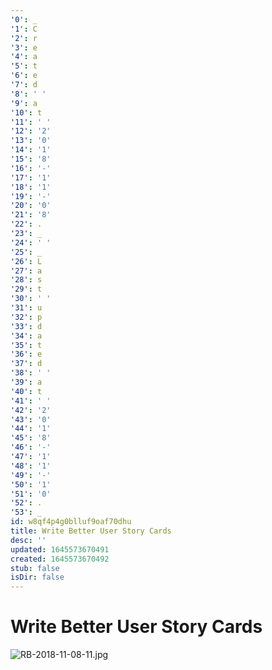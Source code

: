 ```yaml
---
'0': _
'1': C
'2': r
'3': e
'4': a
'5': t
'6': e
'7': d
'8': ' '
'9': a
'10': t
'11': ' '
'12': '2'
'13': '0'
'14': '1'
'15': '8'
'16': '-'
'17': '1'
'18': '1'
'19': '-'
'20': '0'
'21': '8'
'22': .
'23': _
'24': ' '
'25': _
'26': L
'27': a
'28': s
'29': t
'30': ' '
'31': u
'32': p
'33': d
'34': a
'35': t
'36': e
'37': d
'38': ' '
'39': a
'40': t
'41': ' '
'42': '2'
'43': '0'
'44': '1'
'45': '8'
'46': '-'
'47': '1'
'48': '1'
'49': '-'
'50': '1'
'51': '0'
'52': .
'53': _
id: w8qf4p4g0blluf9oaf70dhu
title: Write Better User Story Cards
desc: ''
updated: 1645573670491
created: 1645573670492
stub: false
isDir: false
---
```


# Write Better User Story Cards


![RB-2018-11-08-11.jpg](/assets/rb-2018-11-08-11-vnmnrpypo4ny.jpg)

